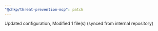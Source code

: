 ```yaml
---
"@chkp/threat-prevention-mcp": patch
---
```


Updated configuration, Modified 1 file(s) (synced from internal repository)
